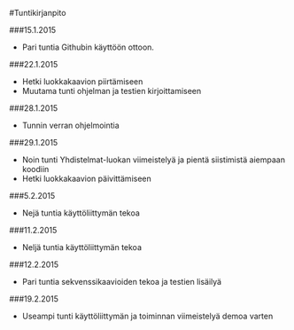 ﻿#Tuntikirjanpito

###15.1.2015
- Pari tuntia Githubin käyttöön ottoon.

###22.1.2015
- Hetki luokkakaavion piirtämiseen
- Muutama tunti ohjelman ja testien kirjoittamiseen

###28.1.2015
- Tunnin verran ohjelmointia

###29.1.2015
- Noin tunti Yhdistelmat-luokan viimeistelyä ja pientä siistimistä aiempaan koodiin
- Hetki luokkakaavion päivittämiseen

###5.2.2015
- Nejä tuntia käyttöliittymän tekoa

###11.2.2015
- Neljä tuntia käyttöliittymän tekoa

###12.2.2015
- Pari tuntia sekvenssikaavioiden tekoa ja testien lisäilyä

###19.2.2015
- Useampi tunti käyttöliittymän ja toiminnan viimeistelyä demoa varten
